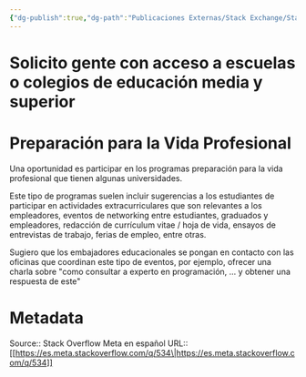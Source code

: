 ```yaml
---
{"dg-publish":true,"dg-path":"Publicaciones Externas/Stack Exchange/Stack Overflow en español/Stack Overflow en español Meta/es.meta.stackoverflow.com-534.md","permalink":"/publicaciones-externas/stack-exchange/stack-overflow-en-espanol/stack-overflow-en-espanol-meta/es-meta-stackoverflow-com-534/","title":"Solicito gente con acceso a escuelas o colegios de educación media y superior","hide":true,"noteIcon":"\"0\"","created":"2024-04-03T12:49:10.418-06:00","updated":"2024-04-05T16:43:58.814-06:00"}
---
```


# Solicito gente con acceso a escuelas o colegios de educación media y superior

# Preparación para la Vida Profesional
Una oportunidad es participar en los programas preparación para la vida profesional que tienen algunas universidades.

Este tipo de programas suelen incluir sugerencias a los estudiantes de participar en actividades extracurriculares que son relevantes a los empleadores, eventos de networking entre estudiantes, graduados y empleadores, redacción de currículum vitae / hoja de vida, ensayos de entrevistas de trabajo, ferias de empleo, entre otras.

Sugiero que los embajadores educacionales se pongan en contacto con las oficinas que coordinan este tipo de eventos, por ejemplo, ofrecer una charla sobre "como consultar a experto en programación, ... y obtener una respuesta de este"




# Metadata
Source:: Stack Overflow Meta en español
URL:: [[https://es.meta.stackoverflow.com/q/534\|https://es.meta.stackoverflow.com/q/534]]

